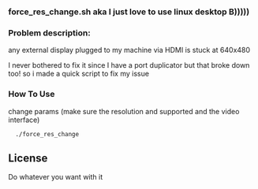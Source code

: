 ### force_res_change.sh aka I just love to use linux desktop B)))))

### Problem description:
any external display plugged to my machine via HDMI is stuck at 640x480

I never bothered to fix it since I have a port duplicator but that broke down too!
so i made a quick script to fix my issue

### How To Use
change params (make sure the resolution and supported and the video interface)
```
  ./force_res_change 
```
## License

Do whatever you want with it
